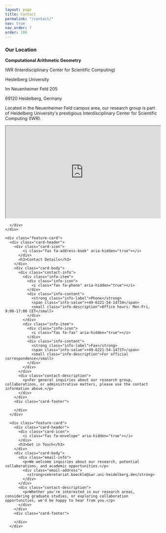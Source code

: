 ```yaml
---
layout: page
title: Contact
permalink: "/contact/"
nav: true
nav_order: 7
order: 100
---
```


<!-- Contact Information Cards -->
<div class="contact-grid">
  <div class="feature-card location-card">
    <div class="card-header">
        <div class="card-icon">
          <i class="fas fa-map-marker-alt" aria-hidden="true"></i>
        </div>
        <h3>Our Location</h3>
      </div>
      <div class="card-body">
        <div class="address-block">
          <p><strong>Computational Arithmetic Geometry</strong></p>
          <p>IWR (Interdisciplinary Center for Scientific Computing)</p>
          <p>Heidelberg University</p>
          <p>Im Neuenheimer Feld 205</p>
          <p>69120 Heidelberg, Germany</p>
        </div>
        <div class="location-description">
          <p>Located in the Neuenheimer Feld campus area, our research group is part of Heidelberg University's prestigious Interdisciplinary Center for Scientific Computing (IWR).</p>
        </div>
        <div class="map-wrapper">
          <iframe
            width="100%"
            height="300"
            class="contact-map"
            loading="lazy"
            allowfullscreen
            title="Map showing the location of AG Computational Arithmetic Geometry at Heidelberg University"
            src="https://www.google.com/maps/embed/v1/place?q=Im+Neuenheimer+Feld+205,+69120+Heidelberg,+Germany&key=AIzaSyBFw0Qbyq9zTFTd-tUY6dZWTgaQzuU17R8">
          </iframe>
        </div>
      </div>
      <div class="card-footer">

      </div>
    </div>

    <div class="feature-card">
      <div class="card-header">
        <div class="card-icon">
            <i class="fas fa-address-book" aria-hidden="true"></i>
          </div>
          <h3>Contact Details</h3>
        </div>
        <div class="card-body">
          <div class="contact-info">
            <div class="info-item">
              <div class="info-icon">
                <i class="fas fa-phone" aria-hidden="true"></i>
              </div>
              <div class="info-content">
                <strong class="info-label">Phone</strong>
                <span class="info-value">+49-6221-54-14734</span>
                <small class="info-description">Office hours: Mon-Fri, 9:00-17:00 CET</small>
              </div>
            </div>
            <div class="info-item">
              <div class="info-icon">
                <i class="fas fa-fax" aria-hidden="true"></i>
              </div>
              <div class="info-content">
                <strong class="info-label">Fax</strong>
                <span class="info-value">+49-6221-54-14737</span>
                <small class="info-description">For official correspondence</small>
              </div>
            </div>
          </div>
          <div class="contact-description">
            <p>For general inquiries about our research group, collaborations, or administrative matters, please use the contact information above.</p>
          </div>
        </div>
        <div class="card-footer">

        </div>
      </div>

      <div class="feature-card">
        <div class="card-header">
          <div class="card-icon">
            <i class="fas fa-envelope" aria-hidden="true"></i>
          </div>
          <h3>Get in Touch</h3>
        </div>
        <div class="card-body">
          <div class="email-info">
            <p>We welcome inquiries about our research, potential collaborations, and academic opportunities.</p>
            <div class="email-address">
              <strong>sekretariat.boeckle@iwr.uni-heidelberg.de</strong>
            </div>
          </div>
          <div class="contact-description">
            <p>Whether you're interested in our research areas, considering graduate studies, or exploring collaboration opportunities, we'd be happy to hear from you.</p>
          </div>
        </div>
        <div class="card-footer">

        </div>
      </div>
  </div>
